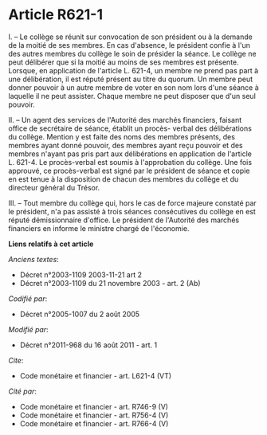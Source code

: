 # Article R621-1

I. – Le collège se réunit sur convocation de son président ou à la demande de la moitié de ses membres. En cas d'absence, le
président confie à l'un des autres membres du collège le soin de présider la séance. Le collège ne peut délibérer que si la
moitié au moins de ses membres est présente. Lorsque, en application de l'article L. 621-4, un membre ne prend pas part à une
délibération, il est réputé présent au titre du quorum. Un membre peut donner pouvoir à un autre membre de voter en son nom
lors d'une séance à laquelle il ne peut assister. Chaque membre ne peut disposer que d'un seul pouvoir. 

II. – Un agent des services de l'Autorité des marchés financiers, faisant office de secrétaire de séance, établit un procès-
verbal des délibérations du collège. Mention y est faite des noms des membres présents, des membres ayant donné pouvoir, des
membres ayant reçu pouvoir et des membres n'ayant pas pris part aux délibérations en application de l'article L. 621-4. Le
procès-verbal est soumis à l'approbation du collège. Une fois approuvé, ce procès-verbal est signé par le président de séance
et copie en est tenue à la disposition de chacun des membres du collège et du directeur général du Trésor. 

III. – Tout membre du collège qui, hors le cas de force majeure constaté par le président, n'a pas assisté à trois séances
consécutives du collège en est réputé démissionnaire d'office. Le président de l'Autorité des marchés financiers en informe
le ministre chargé de l'économie.

**Liens relatifs à cet article**

_Anciens textes_:

  - Décret n°2003-1109 2003-11-21 art 2
  - Décret n°2003-1109 du 21 novembre 2003 - art. 2 (Ab)

_Codifié par_:

  - Décret n°2005-1007 du 2 août 2005

_Modifié par_:

  - Décret n°2011-968 du 16 août 2011 - art. 1

_Cite_:

  - Code monétaire et financier - art. L621-4 (VT)

_Cité par_:

  - Code monétaire et financier - art. R746-9 (V)
  - Code monétaire et financier - art. R756-4 (V)
  - Code monétaire et financier - art. R766-4 (V)
